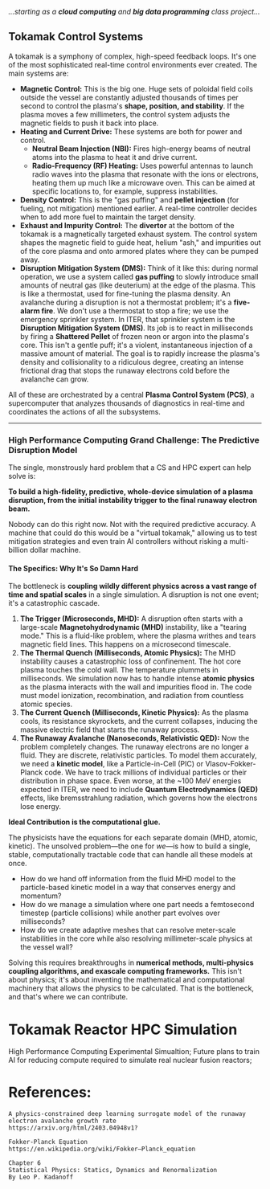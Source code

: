 _...starting as a **cloud computing** and **big data programming** class project..._

## Tokamak Control Systems

A tokamak is a symphony of complex, high-speed feedback loops. It's one of the most sophisticated real-time control environments ever created. The main systems are:

* **Magnetic Control:** This is the big one. Huge sets of poloidal field coils outside the vessel are constantly adjusted thousands of times per second to control the plasma's **shape, position, and stability**. If the plasma moves a few millimeters, the control system adjusts the magnetic fields to push it back into place.
* **Heating and Current Drive:** These systems are both for power and control.
    * **Neutral Beam Injection (NBI):** Fires high-energy beams of neutral atoms into the plasma to heat it and drive current.
    * **Radio-Frequency (RF) Heating:** Uses powerful antennas to launch radio waves into the plasma that resonate with the ions or electrons, heating them up much like a microwave oven. This can be aimed at specific locations to, for example, suppress instabilities.
* **Density Control:** This is the "gas puffing" and **pellet injection** (for fueling, not mitigation) mentioned earlier. A real-time controller decides when to add more fuel to maintain the target density.
* **Exhaust and Impurity Control:** The **divertor** at the bottom of the tokamak is a magnetically targeted exhaust system. The control system shapes the magnetic field to guide heat, helium "ash," and impurities out of the core plasma and onto armored plates where they can be pumped away.
* **Disruption Mitigation System (DMS):** Think of it like this: during normal operation, we use a system called **gas puffing** to slowly introduce small amounts of neutral gas (like deuterium) at the edge of the plasma. This is like a thermostat, used for fine-tuning the plasma density. An avalanche during a disruption is not a thermostat problem; it's a **five-alarm fire**. We don't use a thermostat to stop a fire; we use the emergency sprinkler system. In ITER, that sprinkler system is the **Disruption Mitigation System (DMS)**. Its job is to react in milliseconds by firing a **Shattered Pellet** of frozen neon or argon into the plasma's core. This isn't a gentle puff; it's a violent, instantaneous injection of a massive amount of material. The goal is to rapidly increase the plasma's density and collisionality to a ridiculous degree, creating an intense frictional drag that stops the runaway electrons cold before the avalanche can grow.


All of these are orchestrated by a central **Plasma Control System (PCS)**, a supercomputer that analyzes thousands of diagnostics in real-time and coordinates the actions of all the subsystems.

---



### High Performance Computing Grand Challenge: The Predictive Disruption Model

The single, monstrously hard problem that a CS and HPC expert can help solve is:

**To build a high-fidelity, predictive, whole-device simulation of a plasma disruption, from the initial instability trigger to the final runaway electron beam.**

Nobody can do this right now. Not with the required predictive accuracy. A machine that could do this would be a "virtual tokamak," allowing us to test mitigation strategies and even train AI controllers without risking a multi-billion dollar machine.

#### The Specifics: Why It's So Damn Hard

The bottleneck is **coupling wildly different physics across a vast range of time and spatial scales** in a single simulation. A disruption is not one event; it's a catastrophic cascade.

1.  **The Trigger (Microseconds, MHD):** A disruption often starts with a large-scale **Magnetohydrodynamic (MHD)** instability, like a "tearing mode." This is a fluid-like problem, where the plasma writhes and tears magnetic field lines. This happens on a microsecond timescale.
2.  **The Thermal Quench (Milliseconds, Atomic Physics):** The MHD instability causes a catastrophic loss of confinement. The hot core plasma touches the cold wall. The temperature plummets in milliseconds. We simulation now has to handle intense **atomic physics** as the plasma interacts with the wall and impurities flood in. The code must model ionization, recombination, and radiation from countless atomic species.
3.  **The Current Quench (Milliseconds, Kinetic Physics):** As the plasma cools, its resistance skyrockets, and the current collapses, inducing the massive electric field that starts the runaway process.
4.  **The Runaway Avalanche (Nanoseconds, Relativistic QED):** Now the problem completely changes. The runaway electrons are no longer a fluid. They are discrete, relativistic particles. To model them accurately, we need a **kinetic model**, like a Particle-in-Cell (PIC) or Vlasov-Fokker-Planck code. We have to track millions of individual particles or their distribution in phase space. Even worse, at the ~100 MeV energies expected in ITER, we need to include **Quantum Electrodynamics (QED)** effects, like bremsstrahlung radiation, which governs how the electrons lose energy.

**Ideal Contribution is the computational glue.**

The physicists have the equations for each separate domain (MHD, atomic, kinetic). The unsolved problem—the one for *we*—is how to build a single, stable, computationally tractable code that can handle all these models at once.

* How do we hand off information from the fluid MHD model to the particle-based kinetic model in a way that conserves energy and momentum?
* How do we manage a simulation where one part needs a femtosecond timestep (particle collisions) while another part evolves over milliseconds?
* How do we create adaptive meshes that can resolve meter-scale instabilities in the core while also resolving millimeter-scale physics at the vessel wall?

Solving this requires breakthroughs in **numerical methods, multi-physics coupling algorithms, and exascale computing frameworks.** This isn't about physics; it's about inventing the mathematical and computational machinery that allows the physics to be calculated. That is the bottleneck, and that's where we can contribute.

# Tokamak Reactor HPC Simulation
High Performance Computing Experimental Simualtion;
Future plans to train AI for reducing compute required to simulate real nuclear fusion reactors;

# References:
```
A physics-constrained deep learning surrogate model of the runaway electron avalanche growth rate
https://arxiv.org/html/2403.04948v1?
```
```
Fokker-Planck Equation
https://en.wikipedia.org/wiki/Fokker–Planck_equation
```
```
Chapter 6
Statistical Physics: Statics, Dynamics and Renormalization
By Leo P. Kadanoff
```
